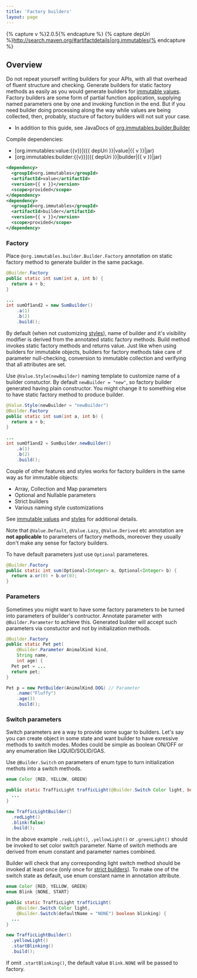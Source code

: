 ```yaml
---
title: 'Factory builders'
layout: page
---
```


{% capture v %}2.0.5{% endcapture %}
{% capture depUri %}http://search.maven.org/#artifactdetails|org.immutables{% endcapture %}

Overview
--------
Do not repeat yourself writing builders for your APIs, with all that overhead of fluent structure and checking. Generate builders for static factory methods as easily as you would generate builders for [immutable values](/immutable.html). Factory builders are some form of partial function application, supplying named parameters one by one and invoking function in the end. But if you need builder doing processing along the way while values are being collected, then, probably, stucture of factory builders will not suit your case.

+ In addition to this guide, see JavaDocs of [org.immutables.builder.Builder](https://github.com/immutables/immutables/blob/master/builder/src/org/immutables/builder/Builder.java)

Compile dependencies:
- [org.immutables:value:{{v}}]({{ depUri }}|value|{{ v }}|jar)
- [org.immutables:builder:{{v}}]({{ depUri }}|builder|{{ v }}|jar)

```xml
<dependency>
  <groupId>org.immutables</groupId>
  <artifactId>value</artifactId>
  <version>{{ v }}</version>
  <scope>provided</scope>
</dependency>
<dependency>
  <groupId>org.immutables</groupId>
  <artifactId>builder</artifactId>
  <version>{{ v }}</version>
  <scope>provided</scope>
</dependency>
```

### Factory

Place `@org.immutables.builder.Builder.Factory` annotation on static factory method to generate builder in the same package. 

```java
@Builder.Factory
public static int sum(int a, int b) {
  return a + b;
}

...
int sumOf1and2 = new SumBuilder()
    .a(1)
    .b(2)
    .build();
```

By default (when not customizing [styles](/style.html)), name of builder and it's visibility modifier is derived from the annotated static factory methods. Build method invokes static factory methods and returns value. Just like when using builders for immutable objects, builders for factory methods take care of parameter null-checking, conversion to immutable collection and verifying that all attributes are set.

Use `@Value.Style(newBuilder)` naming template to customize name of a builder constuctor. By default `newBuilder = "new"`, so factory builder generated having plain constructor. You might change it to something else to have static factory method to produce builder.

```java
@Value.Style(newBuilder = "newBuilder")
@Builder.Factory
public static int sum(int a, int b) {
  return a + b;
}

...
int sumOf1and2 = SumBuilder.newBuilder()
    .a(1)
    .b(2)
    .build();
```

Couple of other features and styles works for factory builders in the same way as for immutable objects:

+ Array, Collection and Map parameters
+ Optional and Nullable parameters
+ Strict builders
+ Various naming style customizations

See [immutable values](/immutable.html) and [styles](/style.html) for additional details.

Note that `@Value.Default`, `@Value.Lazy`, `@Value.Derived` etc annotation are **not applicable** to parameters of factory methods, moreover they usually don't make any sense for factory builders.

To have default parameters just use `Optional` parameteres.

```java
@Builder.Factory
public static int sum(Optional<Integer> a, Optional<Integer> b) {
  return a.or(0) + b.or(0);
}
```

### Parameters

Sometimes you might want to have some factory parameters to be turned into parameters of builder's contructor. Annotate parameter with `@Builder.Parameter` to achieve this. Generated builder will accept such parameters via constuctor and not by initialization methods.

```java
@Builder.Factory
public static Pet pet(
    @Builder.Parameter AnimalKind kind,
    String name,
    int age) {
  Pet pet = ...
  return pet;
}

Pet p = new PetBuilder(AnimalKind.DOG) // Parameter
    .name("Fluffy")
    .age(3)
    .build();
```

### Switch parameters

Switch parameters are a way to provide some sugar to builders.
Let's say you can create object in some state and want builder to have exressive methods to switch modes. Modes could be simple as boolean ON/OFF or any enumeration like LIQUID/SOLID/GAS.

Use `@Builder.Switch` on parameters of enum type to turn initialization methots into a switch methods.

```java
enum Color {RED, YELLOW, GREEN}

public static TrafficLight trafficLight(@Builder.Switch Color light, boolean blink) {
  ...
}

new TrafficLightBuilder()
  .redLight() 
  .blink(false)
  .build();

```

In the above example `.redLight()`, `.yellowLight()` or `.greenLight()` should be invoked to set color switch parameter. Name of switch methods are derived from enum constant and parameter names combined.

Builder will check that any corresponding light switch method should be invoked at least once (only once for [strict builders](/immutable.html/strict-builder)). To make one of the switch state as default, use enum constant name in annotation attribute.

```java
enum Color {RED, YELLOW, GREEN}
enum Blink {NONE, START}

public static TrafficLight trafficLight(
    @Builder.Switch Color light,
    @Builder.Switch(defaultName = "NONE") boolean blinking) {
  ...
}

new TrafficLightBuilder()
  .yellowLight() 
  .startBlinking()
  .build();

```

If omit `.startBlinking()`, the default value `Blink.NONE` will be passed to factory.


